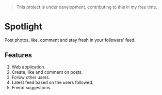 >This project is under development, contributing to this in my free time.

# Spotlight
Post photos, like, comment and stay fresh in your followers' feed.

## Features
1. Web application.
2. Create, like and comment on posts.
3. Follow other users.
4. Latest feed based on the users followed.
5. Friend suggestions.
